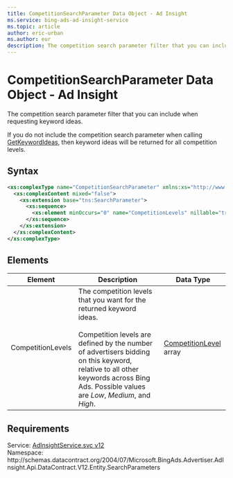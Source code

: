 ```yaml
---
title: CompetitionSearchParameter Data Object - Ad Insight
ms.service: bing-ads-ad-insight-service
ms.topic: article
author: eric-urban
ms.author: eur
description: The competition search parameter filter that you can include when requesting keyword ideas.
---
```

# CompetitionSearchParameter Data Object - Ad Insight
The competition search parameter filter that you can include when requesting keyword ideas.

If you do not include the competition search parameter when calling [GetKeywordIdeas](getkeywordideas.md), then keyword ideas will be returned for all competition levels.

## Syntax
```xml
<xs:complexType name="CompetitionSearchParameter" xmlns:xs="http://www.w3.org/2001/XMLSchema">
  <xs:complexContent mixed="false">
    <xs:extension base="tns:SearchParameter">
      <xs:sequence>
        <xs:element minOccurs="0" name="CompetitionLevels" nillable="true" type="q8:ArrayOfCompetitionLevel" xmlns:q8="http://schemas.datacontract.org/2004/07/Microsoft.BingAds.Advertiser.AdInsight.Api.DataContract.V12.Entity.Common" />
      </xs:sequence>
    </xs:extension>
  </xs:complexContent>
</xs:complexType>
```

## <a name="elements"></a>Elements

|Element|Description|Data Type|
|-----------|---------------|-------------|
|<a name="competitionlevels"></a>CompetitionLevels|The competition levels that you want for the returned keyword ideas.<br/><br/>Competition levels are defined by the number of advertisers bidding on this keyword, relative to all other keywords across Bing Ads. Possible values are *Low*, *Medium*, and *High*.|[CompetitionLevel](competitionlevel.md) array|

## Requirements
Service: [AdInsightService.svc v12](https://adinsight.api.bingads.microsoft.com/Api/Advertiser/AdInsight/v11/AdInsightService.svc)  
Namespace: http\://schemas.datacontract.org/2004/07/Microsoft.BingAds.Advertiser.AdInsight.Api.DataContract.V12.Entity.SearchParameters  

